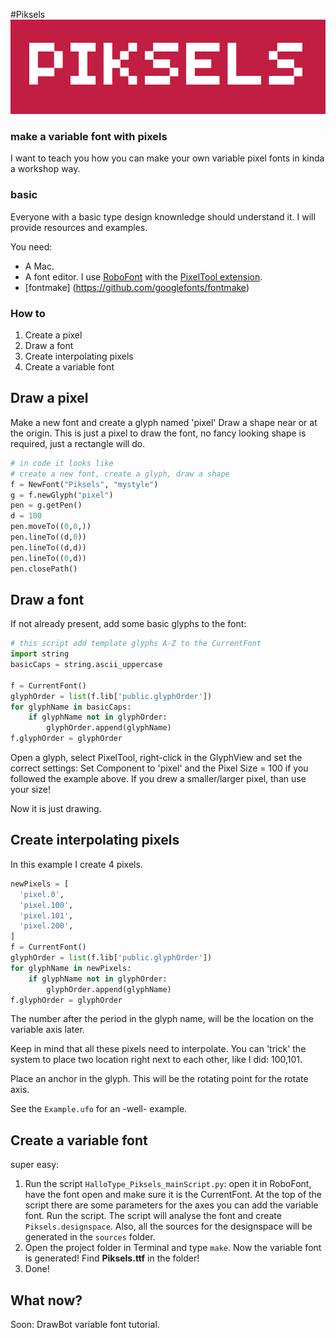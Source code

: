 #Piksels
![example1](example1.gif)

### make a variable font with pixels
I want to teach you how you can make your own variable pixel fonts in kinda a workshop way.

### basic
Everyone with a basic type design knownledge should understand it. I will provide resources and examples.


<!-- next section for later? -->
<!--
### advanced
Additionally, I can explain how non-interpolating variable fonts work. This is very technical and it is not entry level type design stuff.
--> 




You need:

- A Mac.
- A font editor. I use [RoboFont](https://robofont.com/) with the [PixelTool extension](https://github.com/typemytype/pixelToolRoboFontExtension). 
- [fontmake] (https://github.com/googlefonts/fontmake)

### How to

1. Create a pixel
2. Draw a font
3. Create interpolating pixels
4. Create a variable font


## Draw a pixel
Make a new font and create a glyph named 'pixel'
Draw a shape near or at the origin.
This is just a pixel to draw the font, no fancy looking shape is required, just a rectangle will do.

``` python
# in code it looks like
# create a new font, create a glyph, draw a shape
f = NewFont("Piksels", "mystyle")
g = f.newGlyph("pixel")
pen = g.getPen()
d = 100
pen.moveTo((0,0,))
pen.lineTo((d,0))
pen.lineTo((d,d))
pen.lineTo((0,d))
pen.closePath()
```

## Draw a font
If not already present, add some basic glyphs to the font:

``` python
# this script add template glyphs A-Z to the CurrentFont
import string
basicCaps = string.ascii_uppercase

f = CurrentFont()
glyphOrder = list(f.lib['public.glyphOrder'])
for glyphName in basicCaps:
    if glyphName not in glyphOrder:
        glyphOrder.append(glyphName)
f.glyphOrder = glyphOrder
```

Open a glyph, select PixelTool, right-click in the GlyphView and set the correct settings: Set Component to 'pixel' and the Pixel Size = 100 if you followed the example above. If you drew a smaller/larger pixel, than use your size!

Now it is just drawing. 

## Create interpolating pixels
In this example I create 4 pixels. 

``` python
newPixels = [
  'pixel.0',
  'pixel.100',
  'pixel.101',
  'pixel.200',
]
f = CurrentFont()
glyphOrder = list(f.lib['public.glyphOrder'])
for glyphName in newPixels:
    if glyphName not in glyphOrder:
        glyphOrder.append(glyphName)
f.glyphOrder = glyphOrder
```

The number after the period in the glyph name, will be the location on the variable axis later.

Keep in mind that all these pixels need to interpolate. You can 'trick' the system to place two location right next to each other, like I did: 100,101.

Place an anchor in the glyph. This will be the rotating point for the rotate axis. 

See the `Example.ufo` for an -well- example.

## Create a variable font
super easy: 

1.	Run the script `HalloType_Piksels_mainScript.py`: open it in RoboFont, have the font open and make sure it is the CurrentFont. 
At the top of the script there are some parameters for the axes you can add the variable font. 
Run the script. The script will analyse the font and create `Piksels.designspace`. Also, all the sources for the designspace will be generated in the `sources` folder.
2. Open the project folder in Terminal and type `make`. Now the variable font is generated! Find **Piksels.ttf** in the folder!
3. Done! 

## What now?
Soon: DrawBot variable font tutorial.






